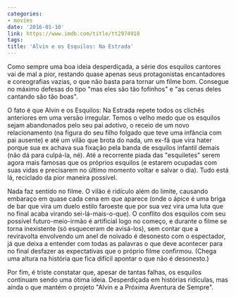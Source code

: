 ```yaml
---
categories:
- movies
date: '2016-01-10'
link: https://www.imdb.com/title/tt2974918
tags:
title: 'Alvin e os Esquilos: Na Estrada'
---
```


Como sempre uma boa ideia desperdiçada, a série dos esquilos cantores vai de mal a pior, restando quase apenas seus protagonistas encantadores e coreografias vazias, o que não basta para tornar um filme bom. Consegue no máximo defesas do tipo "mas eles são tão fofinhos" e "as cenas deles cantando são tão boas".

O fato é que Alvin e os Esquilos: Na Estrada repete todos os clichês anteriores em uma versão irregular. Temos o velho medo que os esquilos sejam abandonados pelo seu pai adotivo, o receio de um novo relacionamento (na figura do seu filho folgado que teve uma infância com pai ausente) e até um vilão que brota do nada, um ex-fã que vira hater porque sua ex achava sua fixação pela banda de esquilos infantil demais (não dá para culpá-la, né). Até a recorrente piada das "esquiletes" serem agora mais famosas que os próprios esquilos (e estarem ocupadas com suas vidas e precisarem no último momento voltar e salvar o dia). Tudo está lá, reciclado da pior maneira possível.

Nada faz sentido no filme. O vilão é ridículo além do limite, causando embaraço em quase cada cena em que aparece (onde o ápice é uma briga de bar que vira um duelo estilo faroeste que por sua vez vira uma luta que no final acaba virando sei-lá-mais-o-que). O conflito dos esquilos com seu possível futuro-meio-irmão é artificial logo no começo, e durante o filme se torna inexistente (só esqueceram de avisá-los), sem contar que a reviravolta envolvendo um anel de noivado é desonesto com o espectador, já que deixa a entender com todas as palavras o que deve acontecer para no final desfazer as expectativas que o próprio filme confirmou. (Chega uma altura na história que fica difícil apontar o que não é desonesto.)

Por fim, é triste constatar que, apesar de tantas falhas, os esquilos continuam sendo uma ótima ideia. Desperdiçada em histórias ridículas, mas ainda o que mantém o projeto "Alvin e a Próxima Aventura de Sempre".
